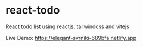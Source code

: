 # react-todo
React todo list using reactjs, tailwindcss and vitejs


Live Demo: https://elegant-syrniki-689bfa.netlify.app
